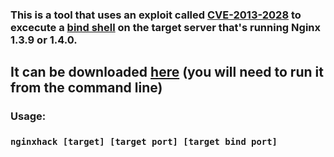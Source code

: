 ### This is a tool that uses an exploit called [CVE-2013-2028](https://nvd.nist.gov/vuln/detail/CVE-2013-2028) to excecute a [bind shell](https://medium.com/@Proclus/reverse-bind-shells-for-everyoned-e7507853bf4e#5d64) on the target server that's running Nginx 1.3.9 or 1.4.0.
## It can be downloaded [here](https://github.com/jptr218/nginxhack/raw/main/nginxhack.exe) (you will need to run it from the command line)
### Usage:

### `nginxhack [target] [target port] [target bind port] `
